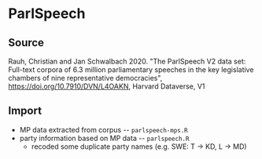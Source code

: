 # ParlSpeech

## Source

Rauh, Christian and Jan Schwalbach 2020. "The ParlSpeech V2 data set: Full-text corpora of 6.3 million parliamentary speeches in the key legislative chambers of nine representative democracies", https://doi.org/10.7910/DVN/L4OAKN, Harvard Dataverse, V1

## Import

 * MP data extracted from corpus -- `parlspeech-mps.R`
 * party information based on MP data -- `parlspeech.R`
   + recoded some duplicate party names (e.g. SWE: T -> KD, L -> MD)
